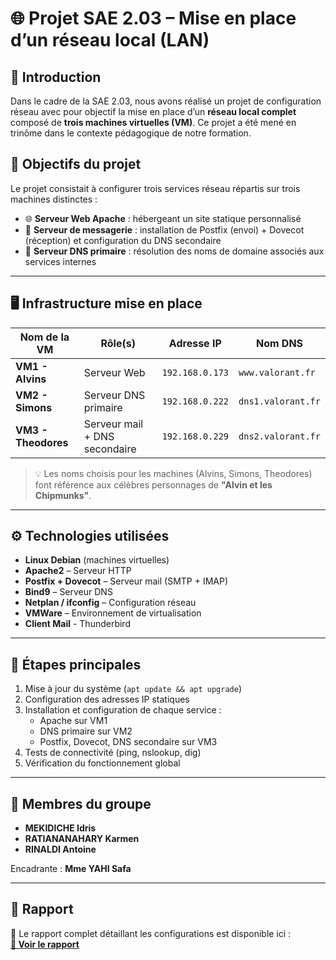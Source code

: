 # 🌐 Projet SAE 2.03 – Mise en place d’un réseau local (LAN)

## 📖 Introduction

Dans le cadre de la SAE 2.03, nous avons réalisé un projet de configuration réseau avec pour objectif la mise en place d’un **réseau local complet** composé de **trois machines virtuelles (VM)**. Ce projet a été mené en trinôme dans le contexte pédagogique de notre formation.

## 🧩 Objectifs du projet

Le projet consistait à configurer trois services réseau répartis sur trois machines distinctes :

- 🌐 **Serveur Web Apache** : hébergeant un site statique personnalisé
- 📧 **Serveur de messagerie** : installation de Postfix (envoi) + Dovecot (réception) et configuration du DNS secondaire
- 🧠 **Serveur DNS primaire** : résolution des noms de domaine associés aux services internes

---

## 🖥️ Infrastructure mise en place

| Nom de la VM    | Rôle(s)                          | Adresse IP       | Nom DNS              |
|-----------------|----------------------------------|------------------|-----------------------|
| **VM1 - Alvins**   | Serveur Web                      | `192.168.0.173`  | `www.valorant.fr`     |
| **VM2 - Simons**   | Serveur DNS primaire             | `192.168.0.222`  | `dns1.valorant.fr`    |
| **VM3 - Theodores**| Serveur mail + DNS secondaire    | `192.168.0.229`  | `dns2.valorant.fr`    |

> 💡 Les noms choisis pour les machines (Alvins, Simons, Theodores) font référence aux célèbres personnages de **"Alvin et les Chipmunks"**.

---

## ⚙️ Technologies utilisées

- **Linux Debian** (machines virtuelles)
- **Apache2** – Serveur HTTP
- **Postfix + Dovecot** – Serveur mail (SMTP + IMAP)
- **Bind9** – Serveur DNS
- **Netplan / ifconfig** – Configuration réseau
- **VMWare** – Environnement de virtualisation
- **Client Mail** - Thunderbird 

---

## 🧪 Étapes principales

1. Mise à jour du système (`apt update && apt upgrade`)
2. Configuration des adresses IP statiques
3. Installation et configuration de chaque service :
   - Apache sur VM1
   - DNS primaire sur VM2
   - Postfix, Dovecot, DNS secondaire sur VM3
4. Tests de connectivité (ping, nslookup, dig)
5. Vérification du fonctionnement global

---

## 👥 Membres du groupe

- **MEKIDICHE Idris**
- **RATIANANAHARY Karmen**
- **RINALDI Antoine**

Encadrante : **Mme YAHI Safa**

---

## 📎 Rapport

🔗 Le rapport complet détaillant les configurations est disponible ici :  
**[📄 Voir le rapport](Rapport.pdf)** 


